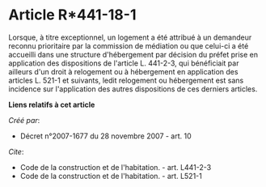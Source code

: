 # Article R*441-18-1

Lorsque, à titre exceptionnel, un logement a été attribué à un demandeur reconnu prioritaire par la commission de médiation
ou que celui-ci a été accueilli dans une structure d'hébergement par décision du préfet prise en application des dispositions
de l'article L. 441-2-3, qui bénéficiait par ailleurs d'un droit à relogement ou à hébergement en application des articles L.
521-1 et suivants, ledit relogement ou hébergement est sans incidence sur l'application des autres dispositions de ces
derniers articles.

**Liens relatifs à cet article**

_Créé par_:

  - Décret n°2007-1677 du 28 novembre 2007 - art. 10

_Cite_:

  - Code de la construction et de l'habitation. - art. L441-2-3
  - Code de la construction et de l'habitation. - art. L521-1
